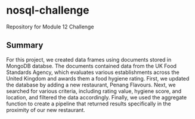 # nosql-challenge
Repository for Module 12 Challenge

## Summary
For this project, we created data frames using documents stored in MongoDB databse.  The documents contained data from the UK Food Standards Agency, which evaluates various establishments across the United Kingdom and awards them a food hygiene rating. First, we updated the database by adding a new restaurant, Penang Flavours.  Next, we searched for various criteria, including rating value, hygiene score, and location, and filtered the data accordingly.  Finally, we used the aggregate function to create a pipeline that returned results specifically in the proximity of our new restaurant.

